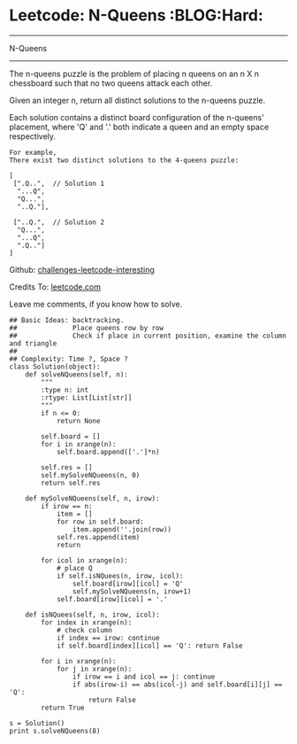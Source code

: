# Leetcode: N-Queens     :BLOG:Hard:


---

N-Queens  

---

The n-queens puzzle is the problem of placing n queens on an n X n chessboard such that no two queens attack each other.  

Given an integer n, return all distinct solutions to the n-queens puzzle.  

Each solution contains a distinct board configuration of the n-queens' placement, where 'Q' and '.' both indicate a queen and an empty space respectively.  

    For example,
    There exist two distinct solutions to the 4-queens puzzle:
    
    [
     [".Q..",  // Solution 1
      "...Q",
      "Q...",
      "..Q."],
    
     ["..Q.",  // Solution 2
      "Q...",
      "...Q",
      ".Q.."]
    ]

Github: [challenges-leetcode-interesting](https://github.com/DennyZhang/challenges-leetcode-interesting/tree/master/n-queens)  

Credits To: [leetcode.com](https://leetcode.com/problems/n-queens/description/)  

Leave me comments, if you know how to solve.  

    ## Basic Ideas: backtracking.
    ##              Place queens row by row
    ##              Check if place in current position, examine the column and triangle
    ##
    ## Complexity: Time ?, Space ?
    class Solution(object):
        def solveNQueens(self, n):
            """
            :type n: int
            :rtype: List[List[str]]
            """
            if n <= 0:
                return None
    
            self.board = []
            for i in xrange(n):
                self.board.append(['.']*n)
    
            self.res = []
            self.mySolveNQueens(n, 0)
            return self.res
    
        def mySolveNQueens(self, n, irow):
            if irow == n:
                item = []
                for row in self.board:
                    item.append(''.join(row))
                self.res.append(item)
                return
    
            for icol in xrange(n):
                # place Q
                if self.isNQuees(n, irow, icol):
                    self.board[irow][icol] = 'Q'
                    self.mySolveNQueens(n, irow+1)
                self.board[irow][icol] = '.'
    
        def isNQuees(self, n, irow, icol):
            for index in xrange(n):
                # check column
                if index == irow: continue
                if self.board[index][icol] == 'Q': return False
    
            for i in xrange(n):
                for j in xrange(n):
                    if irow == i and icol == j: continue
                    if abs(irow-i) == abs(icol-j) and self.board[i][j] == 'Q':
                        return False
            return True
    
    s = Solution()
    print s.solveNQueens(8)